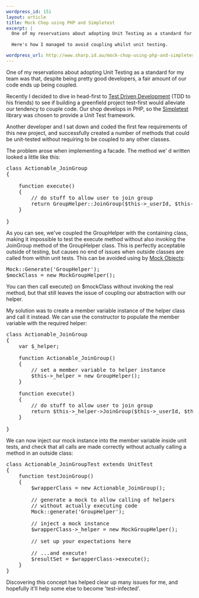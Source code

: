 ```yaml
--- 
wordpress_id: 151
layout: article
title: Mock Chop using PHP and Simpletest
excerpt: |
  One of my reservations about adopting Unit Testing as a standard for my team was that, despite being pretty good developers, a fair amount of our code ends up being coupled.
  
  Here's how I managed to avoid coupling whilst unit testing.

wordpress_url: http://www.sharp.id.au/mock-chop-using-php-and-simpletest/
---
```

One of my reservations about adopting Unit Testing as a standard for my team was that, despite being pretty good developers, a fair amount of our code ends up being coupled.

Recently I decided to dive in head-first to <a href="http://en.wikipedia.org/wiki/Test-driven_development">Test Driven Development</a> (TDD to his friends) to see if building a greenfield project test-first would alleviate our tendency to couple code. Our shop develops in PHP, so the <a href="http://www.lastcraft.com/simple_test.php">Simpletest</a> library was chosen to provide a Unit Test framework.

Another developer and I sat down and coded the first few requirements of this new project, and successfully created a number of methods that could be unit-tested without requiring to be coupled to any other classes.

The problem arose when implementing a facade. The method we' d written looked a little like this:

<pre>class Actionable_JoinGroup
{
	
	function execute()
	{
		// do stuff to allow user to join group
		return GroupHelper::JoinGroup($this-&gt;_userId, $this-&gt;_groupId);
	}

}
</pre>As you can see, we've coupled the GroupHelper with the containing class, making it impossible to test the execute method without also invoking the JoinGroup method of the GroupHelper class. This is perfectly acceptable outside of testing, but causes no end of issues when outside classes are called from within unit tests. This can be avoided using by <a href="http://www.lastcraft.com/mock_objects_documentation.php">Mock Objects</a>:

<pre>Mock::Generate('GroupHelper');
$mockClass = new MockGroupHelper();
</pre>You can then call execute() on $mockClass without invoking the real method, but that still leaves the issue of coupling our abstraction with our helper.
My solution was to create a member variable instance of the helper class and call it instead. We can use the constructor to populate the member variable with the required helper:

<pre>class Actionable_JoinGroup
{
	var $_helper;
	
	function Actionable_JoinGroup()
	{
		// set a member variable to helper instance
		$this-&gt;_helper = new GroupHelper();
	}
	
	function execute()
	{
		// do stuff to allow user to join group
		return $this-&gt;_helper-&gt;JoinGroup($this-&gt;_userId, $this-&gt;_groupId);
	}

}
</pre>We can now inject our mock instance into the member variable inside unit tests, and check that all calls are made correctly without actually calling a method in an outside class:

<pre>class Actionable_JoinGroupTest extends UnitTest
{
	function testJoinGroup()
	{
		$wrapperClass = new Actionable_JoinGroup();
		
		// generate a mock to allow calling of helpers
		// without actually executing code
		Mock::generate('GroupHelper');
		
		// inject a mock instance
		$wrapperClass-&gt;_helper = new MockGroupHelper();

		// set up your expectations here

		// ...and execute!
		$resultSet = $wrapperClass-&gt;execute();
	}
}
</pre>Discovering this concept has helped clear up many issues for me, and hopefully it'll help some else to become 'test-infected'.
